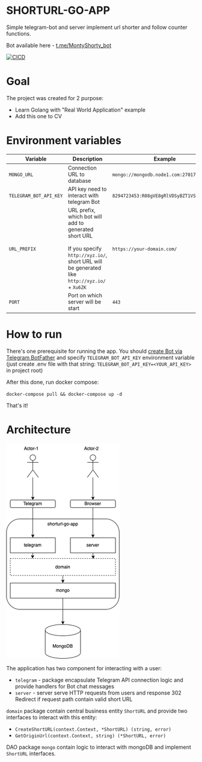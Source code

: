 # SHORTURL-GO-APP
Simple telegram-bot and server implement url shorter and follow counter functions.

Bot available here - [t.me/MontyShorty_bot](https://t.me/MontyShorty_bot)

[![CICD](https://github.com/peliseev/shorturl-go-app/actions/workflows/cicd.yaml/badge.svg?branch=master)](https://github.com/peliseev/shorturl-go-app/actions/workflows/cicd.yaml)

# Goal
The project was created for 2 purpose:
* Learn Golang with "Real World Application" example
* Add this one to CV

# Environment variables
| Variable               | Description                                                                                                                                                   | Example                                   | Default value                                            |
|------------------------|---------------------------------------------------------------------------------------------------------------------------------------------------------------|-------------------------------------------|----------------------------------------------------------|
| `MONGO_URL`            | Connection URL to database                                                                                                                                    | `mongo://mongodb.node1.com:27017`         | `mongo://localhost:27017`                                |
| `TELEGRAM_BOT_API_KEY` | API key need to interact with telegram Bot                                                                                                                    | `8294723453:R08gVE8gRlVDSyBZT1VSIFNFTEY=` | No default value, you should specify this one explicitly |
| `URL_PREFIX`           | URL prefix, which bot will add to generated short URL<br/> <br/> If you specify `http://xyz.io/`, short URL will be generated like `http://xyz.io/` + `Xu6ZK` | `https://your-domain.com/`                | `http://localhost:8080/`                                 |
| `PORT`                 | Port on which server will be start                                                                                                                            | `443`                                     | `8080`                                                   |

# How to run

There's one prerequisite for running the app. You should [create Bot via Telegram BotFather](https://core.telegram.org/bots#3-how-do-i-create-a-bot) and specify `TELEGRAM_BOT_API_KEY` environment variable 
(just create .env file with that string: `TELEGRAM_BOT_API_KEY=<YOUR_API_KEY>` in project root)

After this done, run docker compose:

`docker-compose pull && docker-compose up -d`

That's it!
	
# Architecture

![Architecture](img/shorturl-go-app-arch.png "Architecture")

The application has two component for interacting with a user:
* `telegram` - package encapsulate Telegram API connection logic and provide handlers for Bot chat messages
* `server` - server serve HTTP requests from users and response 302 Redirect if request path contain valid short URL

`domain` package contain central business entity `ShortURL` and provide two interfaces to interact with this entity:
* `CreateShortURL(context.Context, *ShortURL) (string, error)`
* `GetOriginUrl(context.Context, string) (*ShortURL, error)`

DAO package `mongo` contain logic to interact with mongoDB and implement `ShortURL` interfaces.
